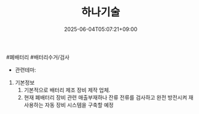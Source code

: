 ﻿---
title: "하나기술"
date: 2025-06-04T05:07:21+09:00
lastmod: 2025-06-04T05:07:21+09:00
type: docs
sidebar:
  open: true
weight: 27
---
<div style="display:none">
  <meta property="article:published_time" content="2025-06-03T20:07:21Z" />
  <meta property="article:modified_time" content="2025-06-03T20:07:21Z" />
</div>
#폐배터리 #배터리수거/검사

- 관련테마: 

1. 기본정보
	1. 기본적으로 배터리 제조 장비 제작 업체. 
	2. 현재 폐배터리 장비 관련 매출부재하나 잔류 전류를 검사하고 완전 방전시켜 재사용하는 자동 장비 시스템을 구축할 예정
